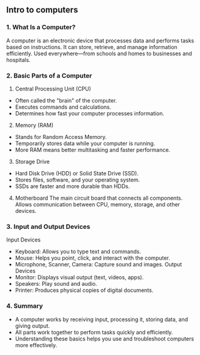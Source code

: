 ## Intro to computers
### 1. What Is a Computer?
A computer is an electronic device that processes data and performs tasks based on instructions.
It can store, retrieve, and manage information efficiently.
Used everywhere—from schools and homes to businesses and hospitals.
### 2. Basic Parts of a Computer
1. Central Processing Unit (CPU)
- Often called the "brain" of the computer.
- Executes commands and calculations.
- Determines how fast your computer processes information.
2. Memory (RAM)
- Stands for Random Access Memory.
- Temporarily stores data while your computer is running.
- More RAM means better multitasking and faster performance.
3. Storage Drive
- Hard Disk Drive (HDD) or Solid State Drive (SSD).
- Stores files, software, and your operating system.
- SSDs are faster and more durable than HDDs.
4. Motherboard
The main circuit board that connects all components.
Allows communication between CPU, memory, storage, and other devices.
### 3. Input and Output Devices
Input Devices
- Keyboard: Allows you to type text and commands.
- Mouse: Helps you point, click, and interact with the computer.
- Microphone, Scanner, Camera: Capture sound and images.
Output Devices
- Monitor: Displays visual output (text, videos, apps).
- Speakers: Play sound and audio.
- Printer: Produces physical copies of digital documents.
### 4. Summary
- A computer works by receiving input, processing it, storing data, and giving output.
- All parts work together to perform tasks quickly and efficiently.
- Understanding these basics helps you use and troubleshoot computers more effectively.
